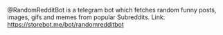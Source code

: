 @RandomRedditBot is a telegram bot which fetches random funny posts, images, gifs and memes from popular Subreddits.
Link: https://storebot.me/bot/randomredditbot
